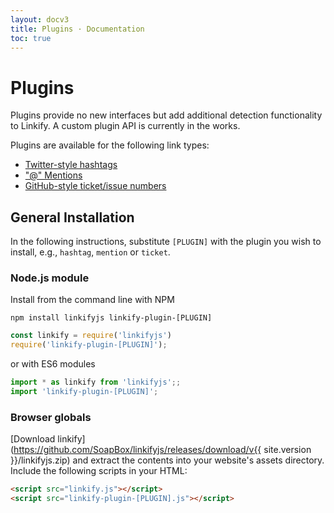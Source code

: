 ```yaml
---
layout: docv3
title: Plugins · Documentation
toc: true
---
```


# Plugins

Plugins provide no new interfaces but add additional detection functionality to
Linkify. A custom plugin API is currently in the works.

Plugins are available for the following link types:

* [Twitter-style hashtags](plugin-hashtag.html)
* ["@" Mentions](plugin-mention.html)
* [GitHub-style ticket/issue numbers](plugin-ticket.html)

## General Installation

In the following instructions, substitute `[PLUGIN]` with the plugin you wish to
install, e.g., `hashtag`, `mention` or `ticket`.

### Node.js module

Install from the command line with NPM

```
npm install linkifyjs linkify-plugin-[PLUGIN]
```
```js
const linkify = require('linkifyjs')
require('linkify-plugin-[PLUGIN]');
```

or with ES6 modules

```js
import * as linkify from 'linkifyjs';;
import 'linkify-plugin-[PLUGIN]';
```

### Browser globals

[Download linkify](https://github.com/SoapBox/linkifyjs/releases/download/v{{ site.version }}/linkifyjs.zip)
and extract the contents into your website's assets directory.
Include the following scripts in your HTML:

```html
<script src="linkify.js"></script>
<script src="linkify-plugin-[PLUGIN].js"></script>
```

